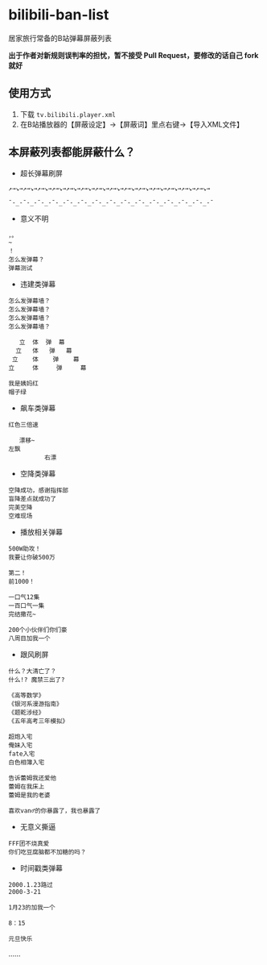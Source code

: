 # bilibili-ban-list
居家旅行常备的B站弹幕屏蔽列表

**出于作者对新规则误判率的担忧，暂不接受 Pull Request，要修改的话自己 fork 就好**

## 使用方式

1. 下载 `tv.bilibili.player.xml`
2. 在B站播放器的【屏蔽设定】→【屏蔽词】里点右键→【导入XML文件】

## 本屏蔽列表都能屏蔽什么？

- 超长弹幕刷屏
```
↗→↘→↗→↘→↗→↘→↗→↘→↗→↘→↗→↘→↗→↘→↗→↘→↗→↘→↗→↘→↗→↘→↗→↘→↗→↘→↗→↘→

ˉ-_-ˉ-_-ˉ-_-ˉ-_-ˉ-_-ˉ-_-ˉ-_-ˉ-_-ˉ-_-ˉ-_-ˉ-_-ˉ-_-ˉ-_-ˉ-_-ˉ
```

- 意义不明
```
，。
~
！
怎么发弹幕？
弹幕测试
```

- 违建类弹幕
```
怎么发弹幕墙？
怎么发弹幕墙？
怎么发弹幕墙？
怎么发弹幕墙？

   立  体  弹  幕
  立   体   弹   幕
 立    体    弹    幕
立     体     弹     幕

我是姨妈红
帽子绿
```

- 飙车类弹幕
```
红色三倍速

   漂移~
左飘
          右漂
```

- 空降类弹幕
```
空降成功，感谢指挥部
盲降差点就成功了
完美空降
空难现场
```

- 播放相关弹幕
```
500W助攻！
我要让你破500万

第二！
前1000！

一口气12集
一百口气一集
完结撒花~

200个小伙伴们你们豪
八周目加我一个
```

- 跟风刷屏
```
什么？大清亡了？
什么!? 魔禁三出了?

《高等数学》
《银河系漫游指南》
《题乾涉经》
《五年高考三年模拟》

超炮入宅
俺妹入宅
fate入宅
白色相簿入宅

告诉蕾姆我还爱他
蕾姆在我床上
蕾姆是我的老婆

喜欢van♂的你暴露了，我也暴露了
```

- 无意义撕逼
```
FFF团不烧真爱
你们吃豆腐脑都不加糖的吗？
```

- 时间戳类弹幕
```
2000.1.23路过
2000-3-21

1月23的加我一个

8：15

元旦快乐
```

…… 
